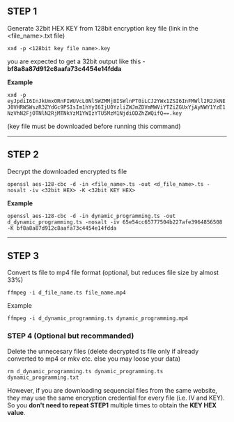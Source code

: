 ## **STEP 1**

Generate 32bit HEX KEY from 128bit encryption key file (link in the <file_name>.txt file)

`xxd -p <128bit key file name>.key`

you are expected to get a 32bit output like this - **bf8a8a87d912c8aafa73c4454e14fdda**

**Example**

`xxd -p eyJpdiI6InJkUmxORnFIWUVcL0NlSWZMMjBISWlnPT0iLCJ2YWx1ZSI6InFMWll2R2JkNEJ0VHRWSWszR3ZYdGc9PSIsIm1hYyI6IjU0YzliZWJmZDVmMWViYTZiZGUxYjAyNWY1YzE1NzVhN2FjOTNlN2RjMTNkYzM1YWIzYTU5MzM1NjdiODZhZWQifQ==.key`

(key file must be downloaded before running this command)

---

## **STEP 2**

Decrypt the downloaded encrypted ts file

`openssl aes-128-cbc -d -in <file_name>.ts -out <d_file_name>.ts -nosalt -iv <32bit HEX> -K <32bit KEY HEX>`

**Example**

`openssl aes-128-cbc -d -in dynamic_programming.ts -out d_dynamic_programming.ts -nosalt -iv 65e54cc65777504b227afe3964856508 -K bf8a8a87d912c8aafa73c4454e14fdda`

---

## **STEP 3**

Convert ts file to mp4 file format (optional, but reduces file size by almost 33%)

`ffmpeg -i d_file_name.ts file_name.mp4`

Example

`ffmpeg -i d_dynamic_programming.ts dynamic_programming.mp4`

### STEP 4 (Optional but recommanded)

Delete the unnecesary files (delete decrypted ts file only if already converted to mp4 or mkv etc. else you may loose your data)

`rm d_dynamic_programming.ts dynamic_programming.ts dynamic_programming.txt`

However, if you are downloading sequencial files from the same website, they may use the same encryption credential for every file (i.e. IV and KEY). So you **don't need to repeat STEP1** multiple times to obtain the **KEY HEX value**.
